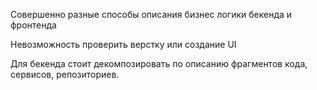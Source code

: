 Совершенно разные способы описания бизнес логики бекенда и фронтенда

Невозможность проверить верстку или создание UI


Для бекенда стоит декомпозировать по описанию фрагментов кода, сервисов, репозиториев. 

